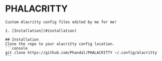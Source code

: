 # PHALACRITTY

    Custom Alacritty config files edited by me for me!

    1. [Installation](#installation)
    
    ## Installation
    Clone the repo to your alacritty config location.
    ```console
    git clone https://github.com/Phandal/PHALACRITTY ~/.config/alacritty
    ```